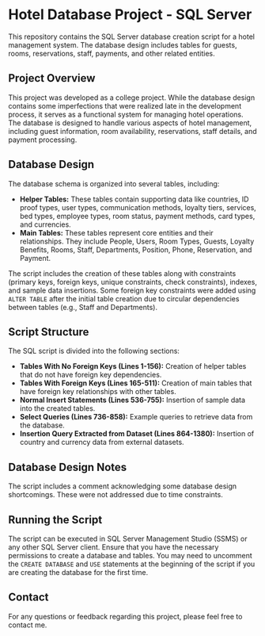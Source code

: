 # Hotel Database Project - SQL Server

This repository contains the SQL Server database creation script for a hotel management system.  The database design includes tables for guests, rooms, reservations, staff, payments, and other related entities.

## Project Overview

This project was developed as a college project. While the database design contains some imperfections that were realized late in the development process, it serves as a functional system for managing hotel operations.  The database is designed to handle various aspects of hotel management, including guest information, room availability, reservations, staff details, and payment processing.

## Database Design

The database schema is organized into several tables, including:

*   **Helper Tables:** These tables contain supporting data like countries, ID proof types, user types, communication methods, loyalty tiers, services, bed types, employee types, room status, payment methods, card types, and currencies.
*   **Main Tables:**  These tables represent core entities and their relationships. They include People, Users, Room Types, Guests, Loyalty Benefits, Rooms, Staff, Departments, Position, Phone, Reservation, and Payment.

The script includes the creation of these tables along with constraints (primary keys, foreign keys, unique constraints, check constraints), indexes, and sample data insertions.  Some foreign key constraints were added using `ALTER TABLE` after the initial table creation due to circular dependencies between tables (e.g., Staff and Departments).

## Script Structure

The SQL script is divided into the following sections:

*   **Tables With No Foreign Keys (Lines 1-156):**  Creation of helper tables that do not have foreign key dependencies.
*   **Tables With Foreign Keys (Lines 165-511):** Creation of main tables that have foreign key relationships with other tables.
*   **Normal Insert Statements (Lines 536-755):** Insertion of sample data into the created tables.
*   **Select Queries (Lines 736-858):** Example queries to retrieve data from the database.
*   **Insertion Query Extracted from Dataset (Lines 864-1380):** Insertion of country and currency data from external datasets.

## Database Design Notes

The script includes a comment acknowledging some database design shortcomings.  These were not addressed due to time constraints.

## Running the Script

The script can be executed in SQL Server Management Studio (SSMS) or any other SQL Server client.  Ensure that you have the necessary permissions to create a database and tables.  You may need to uncomment the `CREATE DATABASE` and `USE` statements at the beginning of the script if you are creating the database for the first time.

## Contact

For any questions or feedback regarding this project, please feel free to contact me.
```
